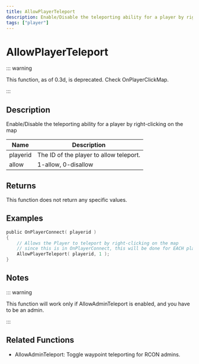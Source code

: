 ```yaml
---
title: AllowPlayerTeleport
description: Enable/Disable the teleporting ability for a player by right-clicking on the map.
tags: ["player"]
---
```


# AllowPlayerTeleport

::: warning

This function, as of 0.3d, is deprecated. Check OnPlayerClickMap.

:::

## Description

Enable/Disable the teleporting ability for a player by right-clicking on the map

| Name     | Description                             |
| -------- | --------------------------------------- |
| playerid | The ID of the player to allow teleport. |
| allow    | 1-allow, 0-disallow                     |

## Returns

This function does not return any specific values.

## Examples

```c
public OnPlayerConnect( playerid )
{
    // Allows the Player to teleport by right-clicking on the map
    // since this is in OnPlayerConnect, this will be done for EACH player
    AllowPlayerTeleport( playerid, 1 );
}
```

## Notes

::: warning

This function will work only if AllowAdminTeleport is enabled, and you have to be an admin.

:::

## Related Functions

- AllowAdminTeleport: Toggle waypoint teleporting for RCON admins.
